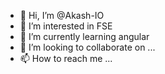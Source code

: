 - 👋 Hi, I’m @Akash-IO
- 👀 I’m interested in FSE
- 🌱 I’m currently learning angular
- 💞️ I’m looking to collaborate on ...
- 📫 How to reach me ...

<!---
Akash-IO/Akash-IO is a ✨ special ✨ repository because its `README.md` (this file) appears on your GitHub profile.
You can click the Preview link to take a look at your changes.
--->
